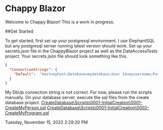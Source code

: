 # Chappy Blazor

Welcome to Chappy Blazor! 
This is a work in progress. 

##Get Started

To get started, first set up your postgresql environment. 
I use ElephantSQL but any postgresql server running latest version should work. 
Set up your secrets.json file in the ChappyBlazor project as well as the DataAccessTests project. 
Your secrets.json file should look something like this. 

```json
{
  "ConnectionStrings": {
    "Default":  "Host=myhost;Database=mydatabase;User Id=myusername;Password=mypassword;"
  }
}
```

My DbUp connection string is not correct. 
For now, please run the scripts manually. 
On your database server, execute the sql files from the create database project.
[CreateDatabase\Scripts\0001-InitialCreation\0001-CreateMyPerson.sql](CreateDatabase/Scripts/0001-InitialCreation/0001-CreateMyPerson.sql)
[CreateDatabase\Scripts\0001-InitialCreation\0002-CreateMyProgram.sql](CreateDatabase/Scripts/0001-InitialCreation/0002-CreateMyProgram.sql)

 
 T u e s d a y ,   N o v e m b e r   1 5 ,   2 0 2 2   2 : 2 9 : 2 0   P M  
  
  
 